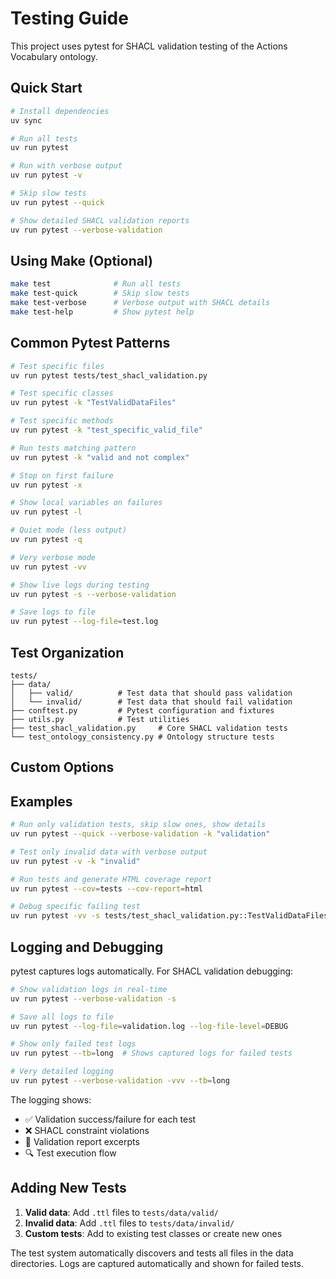 # Testing Guide

This project uses pytest for SHACL validation testing of the Actions Vocabulary ontology.

## Quick Start

```bash
# Install dependencies
uv sync

# Run all tests
uv run pytest

# Run with verbose output
uv run pytest -v

# Skip slow tests
uv run pytest --quick

# Show detailed SHACL validation reports
uv run pytest --verbose-validation
```

## Using Make (Optional)

```bash
make test              # Run all tests
make test-quick        # Skip slow tests  
make test-verbose      # Verbose output with SHACL details
make test-help         # Show pytest help
```

## Common Pytest Patterns

```bash
# Test specific files
uv run pytest tests/test_shacl_validation.py

# Test specific classes
uv run pytest -k "TestValidDataFiles"

# Test specific methods
uv run pytest -k "test_specific_valid_file"

# Run tests matching pattern
uv run pytest -k "valid and not complex"

# Stop on first failure
uv run pytest -x

# Show local variables on failures
uv run pytest -l

# Quiet mode (less output)
uv run pytest -q

# Very verbose mode
uv run pytest -vv

# Show live logs during testing
uv run pytest -s --verbose-validation

# Save logs to file
uv run pytest --log-file=test.log
```

## Test Organization

```
tests/
├── data/
│   ├── valid/          # Test data that should pass validation
│   └── invalid/        # Test data that should fail validation  
├── conftest.py         # Pytest configuration and fixtures
├── utils.py            # Test utilities
├── test_shacl_validation.py     # Core SHACL validation tests
└── test_ontology_consistency.py # Ontology structure tests
```

## Custom Options


## Examples

```bash
# Run only validation tests, skip slow ones, show details
uv run pytest --quick --verbose-validation -k "validation"

# Test only invalid data with verbose output
uv run pytest -v -k "invalid"

# Run tests and generate HTML coverage report
uv run pytest --cov=tests --cov-report=html

# Debug specific failing test
uv run pytest -vv -s tests/test_shacl_validation.py::TestValidDataFiles::test_specific_valid_file
```

## Logging and Debugging

pytest captures logs automatically. For SHACL validation debugging:

```bash
# Show validation logs in real-time
uv run pytest --verbose-validation -s

# Save all logs to file
uv run pytest --log-file=validation.log --log-file-level=DEBUG

# Show only failed test logs
uv run pytest --tb=long  # Shows captured logs for failed tests

# Very detailed logging
uv run pytest --verbose-validation -vvv --tb=long
```

The logging shows:
- ✅ Validation success/failure for each test
- ❌ SHACL constraint violations 
- 📝 Validation report excerpts
- 🔍 Test execution flow

## Adding New Tests

1. **Valid data**: Add `.ttl` files to `tests/data/valid/`
2. **Invalid data**: Add `.ttl` files to `tests/data/invalid/`
3. **Custom tests**: Add to existing test classes or create new ones

The test system automatically discovers and tests all files in the data directories.
Logs are captured automatically and shown for failed tests.